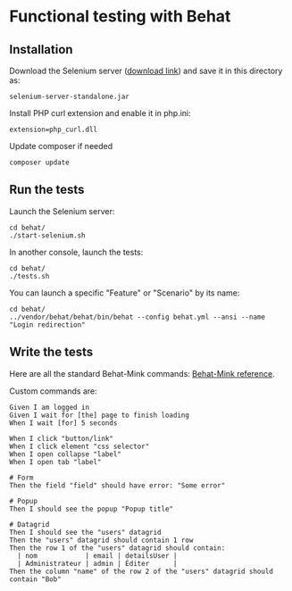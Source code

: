 # Functional testing with Behat

## Installation

Download the Selenium server ([download link](http://selenium.googlecode.com/files/selenium-server-standalone-2.33.0.jar))
and save it in this directory as:

    selenium-server-standalone.jar

Install PHP curl extension and enable it in php.ini:

    extension=php_curl.dll

Update composer if needed

    composer update

## Run the tests

Launch the Selenium server:

    cd behat/
    ./start-selenium.sh

In another console, launch the tests:

    cd behat/
    ./tests.sh

You can launch a specific "Feature" or "Scenario" by its name:

    cd behat/
    ../vendor/behat/behat/bin/behat --config behat.yml --ansi --name "Login redirection"

## Write the tests

Here are all the standard Behat-Mink commands: [Behat-Mink reference](https://gist.github.com/mnapoli/5848556).

Custom commands are:

```cucumber
Given I am logged in
Given I wait for [the] page to finish loading
When I wait [for] 5 seconds

When I click "button/link"
When I click element "css selector"
When I open collapse "label"
When I open tab "label"

# Form
Then the field "field" should have error: "Some error"

# Popup
Then I should see the popup "Popup title"

# Datagrid
Then I should see the "users" datagrid
Then the "users" datagrid should contain 1 row
Then the row 1 of the "users" datagrid should contain:
  | nom            | email | detailsUser |
  | Administrateur | admin | Éditer      |
Then the column "name" of the row 2 of the "users" datagrid should contain "Bob"
```
